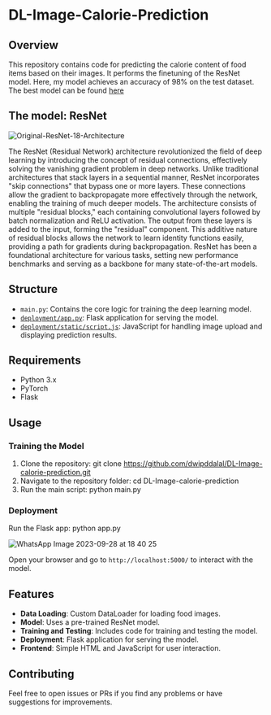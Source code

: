 # DL-Image-Calorie-Prediction

## Overview

This repository contains code for predicting the calorie content of food items based on their images. It performs the finetuning of the ResNet model.
Here, my model achieves an accuracy of 98% on the test dataset.
The best model can be found [here](https://drive.google.com/file/d/1hFTxJaXXGyia_iT0fL8V9mLAanYWCiAY/view?usp=sharing)


## The model: ResNet
![Original-ResNet-18-Architecture](https://github.com/dwipddalal/DL-Image-calorie-prediction/assets/91228207/e21e6b70-d0d3-4d51-92e1-7c5182cb3c23)


The ResNet (Residual Network) architecture revolutionized the field of deep learning by introducing the concept of residual connections, effectively solving the vanishing gradient problem in deep networks. Unlike traditional architectures that stack layers in a sequential manner, ResNet incorporates "skip connections" that bypass one or more layers. These connections allow the gradient to backpropagate more effectively through the network, enabling the training of much deeper models. The architecture consists of multiple "residual blocks," each containing convolutional layers followed by batch normalization and ReLU activation. The output from these layers is added to the input, forming the "residual" component. This additive nature of residual blocks allows the network to learn identity functions easily, providing a path for gradients during backpropagation. ResNet has been a foundational architecture for various tasks, setting new performance benchmarks and serving as a backbone for many state-of-the-art models.

## Structure

- `main.py`: Contains the core logic for training the deep learning model.
- [`deployment/app.py`](https://github.com/dwipddalal/DL-Image-calorie-prediction/blob/main/deployment/app.py): Flask application for serving the model.
- [`deployment/static/script.js`](https://github.com/dwipddalal/DL-Image-calorie-prediction/blob/main/deployment/static/script.js): JavaScript for handling image upload and displaying prediction results.

## Requirements

- Python 3.x
- PyTorch
- Flask

## Usage

### Training the Model

1. Clone the repository: git clone https://github.com/dwipddalal/DL-Image-calorie-prediction.git
2.  Navigate to the repository folder: cd DL-Image-calorie-prediction
3.  Run the main script: python main.py

### Deployment
Run the Flask app: python app.py

![WhatsApp Image 2023-09-28 at 18 40 25](https://github.com/dwipddalal/DL-Image-calorie-prediction/assets/91228207/19834057-f046-46ec-9106-df40dd997873)


Open your browser and go to `http://localhost:5000/` to interact with the model.

## Features
- **Data Loading**: Custom DataLoader for loading food images.
- **Model**: Uses a pre-trained ResNet model.
- **Training and Testing**: Includes code for training and testing the model.
- **Deployment**: Flask application for serving the model.
- **Frontend**: Simple HTML and JavaScript for user interaction.

## Contributing
Feel free to open issues or PRs if you find any problems or have suggestions for improvements.






